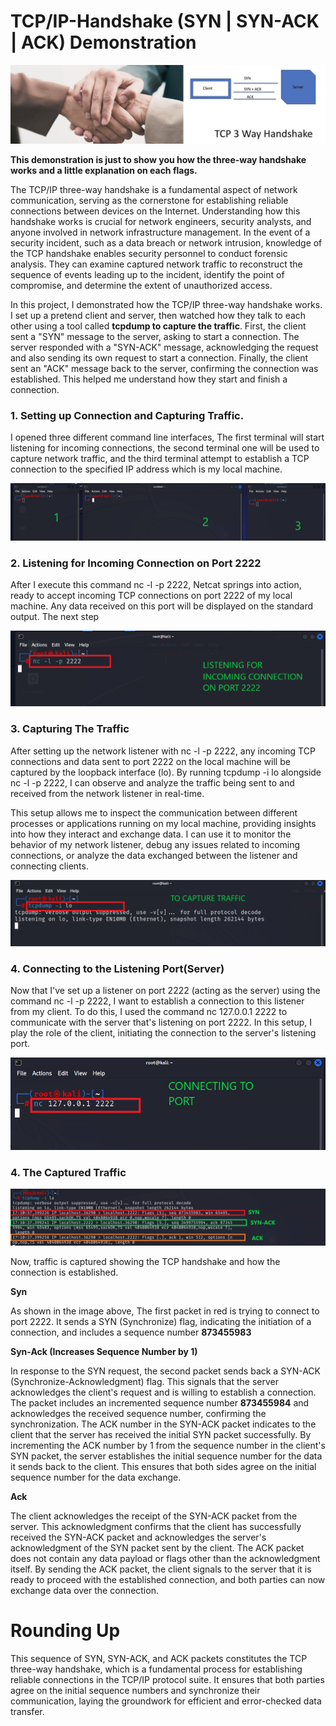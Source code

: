 # TCP/IP-Handshake (SYN | SYN-ACK | ACK) Demonstration

<img src="https://github.com/bayulus/TCP-IP-Handshake/blob/main/header.png?raw=true" >

**This demonstration is just to show you how the three-way handshake works and a little explanation on each flags.**

The TCP/IP three-way handshake is a fundamental aspect of network communication, serving as the cornerstone for establishing reliable connections between devices on the Internet. Understanding how this handshake works is crucial for network engineers, security analysts, and anyone involved in network infrastructure management. In the event of a security incident, such as a data breach or network intrusion, knowledge of the TCP handshake enables security personnel to conduct forensic analysis. They can examine captured network traffic to reconstruct the sequence of events leading up to the incident, identify the point of compromise, and determine the extent of unauthorized access.

In this project, I demonstrated how the TCP/IP three-way handshake works. I set up a pretend client and server, then watched how they talk to each other using a tool called **tcpdump to capture the traffic**. First, the client sent a "SYN" message to the server, asking to start a connection. The server responded with a "SYN-ACK" message, acknowledging the request and also sending its own request to start a connection. Finally, the client sent an "ACK" message back to the server, confirming the connection was established. This helped me understand how they start and finish a connection.

<h3>1. Setting up Connection and Capturing Traffic.</h3>
<p>I opened three different command line interfaces, The first terminal will start listening for incoming connections, the second terminal one will be used to capture network traffic, and the third terminal attempt to establish a TCP connection to the specified IP address which is my local machine.</p>

<img src="https://github.com/bayulus/TCP-IP-Handshake/blob/main/1.PNG?raw=true" >

<h3>2. Listening for Incoming Connection on Port 2222  </h3>
<p> After I execute this command nc -l -p 2222, Netcat springs into action, ready to accept incoming TCP connections on port 2222 of my local machine. Any data received on this port will be displayed on the standard output. The next step </p> 

<img src="https://github.com/bayulus/TCP-IP-Handshake/blob/main/2.PNG?raw=true" >

<h3>3. Capturing The Traffic </h3>
<p>After setting up the network listener with nc -l -p 2222, any incoming TCP connections and data sent to port 2222 on the local machine will be captured by the loopback interface (lo). By running tcpdump -i lo alongside nc -l -p 2222, I can observe and analyze the traffic being sent to and received from the network listener in real-time.

This setup allows me to inspect the communication between different processes or applications running on my local machine, providing insights into how they interact and exchange data. I can use it to monitor the behavior of my network listener, debug any issues related to incoming connections, or analyze the data exchanged between the listener and connecting clients.</p>

<img src="https://github.com/bayulus/TCP-IP-Handshake/blob/main/3.PNG?raw=true" >

<h3>4. Connecting to the Listening Port(Server)</h3>

<p>Now that I've set up a listener on port 2222 (acting as the server) using the command nc -l -p 2222, I want to establish a connection to this listener from my client. To do this, I used the command nc 127.0.0.1 2222 to communicate with the server that's listening on port 2222. In this setup, I play the role of the client, initiating the connection to the server's listening port.</p>

<img src="https://github.com/bayulus/TCP-IP-Handshake/blob/main/4.PNG?raw=true" >

<h3>4. The Captured Traffic</h3>

<img src="https://github.com/bayulus/TCP-IP-Handshake/blob/main/5.PNG?raw=true" >
<p>Now, traffic is captured showing the TCP handshake and how the connection is established.</p>

**Syn**

As shown in the image above, The first packet in red is trying to connect to port 2222. It sends a SYN (Synchronize) flag, indicating the initiation of a connection, and includes a sequence number **873455983**

**Syn-Ack (Increases Sequence Number by 1)** 

In response to the SYN request, the second packet sends back a SYN-ACK (Synchronize-Acknowledgment) flag. This signals that the server acknowledges the client's request and is willing to establish a connection. The packet includes an incremented sequence number **873455984** and acknowledges the received sequence number, confirming the synchronization.  The ACK number in the SYN-ACK packet indicates to the client that the server has received the initial SYN packet successfully. By incrementing the ACK number by 1 from the sequence number in the client's SYN packet, the server establishes the initial sequence number for the data it sends back to the client. This ensures that both sides agree on the initial sequence number for the data exchange.

**Ack**

The client acknowledges the receipt of the SYN-ACK packet from the server.
This acknowledgment confirms that the client has successfully received the SYN-ACK packet and acknowledges the server's acknowledgment of the SYN packet sent by the client. The ACK packet does not contain any data payload or flags other than the acknowledgment itself.
By sending the ACK packet, the client signals to the server that it is ready to proceed with the established connection, and both parties can now exchange data over the connection.

# Rounding Up

This sequence of SYN, SYN-ACK, and ACK packets constitutes the TCP three-way handshake, which is a fundamental process for establishing reliable connections in the TCP/IP protocol suite. It ensures that both parties agree on the initial sequence numbers and synchronize their communication, laying the groundwork for efficient and error-checked data transfer.









